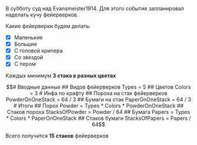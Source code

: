 В субботу суд над Evansmeister1914. Для этого события запланировал наделать кучу фейерверков.

Какие фейерверки будем делать:
- [x] Маленькие
- [x] Большие
- [x] С головой крипера
- [x] Со звездой
- [x] С пером

Каждых минимум **3 стака в разных цветах**

```math
# Вводные данные

## Видов фейерверков
Types = 5
## Цветов
Colors = 3


# Инфа по крафту

## Пороха на стак фейерверков
PowderOnOneStack = 64 / 3
## Бумаги на стак
PaperOnOneStack = 64 / 3


# Итоги

## Порох
Powder = Types * Colors * PowderOnOneStack
## Стаков пороха
StacksOfPowder = Powder / 64
## Бумага
Papers = Types * Colors * PaperOnOneStack
## Стаков бумаги
StacksOfPapers = Papers / 64
```

Всего получится **15 стаков** фейерверков

